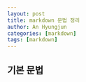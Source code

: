 ```yaml
---
layout: post
title: markdown 문법 정리
author: An Hyungjun
categories: [markdown]
tags: [markdown]
---
```


## 기본 문법